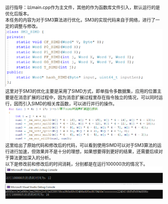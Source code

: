 运行指导：以main.cpp作为主文件，其他的作为函数库文件引入，默认运行的是优化后版本。  
本任务的内容为对于SM3算法进行优化，SM3的实现代码来自于网络，进行了一定的调整与修改。  
![image](https://github.com/MAR-523/-/blob/main/pic/sm3.png)  
这里对于SM3的优化主要是采用了SIMD方式，即单指令多数据集，应用的位置主要是在消息扩展的过程中，因为消息扩展过程里存在指令独立的情况，可以同时运行，因而引入SIMD的相关库函数，可以进行并行的操作。  
![image](https://github.com/MAR-523/-/blob/main/pic/sm33.png)  
这里给出了原始代码和修改后的代码，可以看到使用SIMD可以对于SM3算法的运行进行加速，但效果并不是十分的理想，如果想要得到更好的结果，还需要后续对于算法更加深入的分析。  
以下是修改前和修改后的时间消耗，分别都是在运行100000次的情况下。  
![image](https://github.com/MAR-523/-/blob/main/pic/sm31.png)  
![image](https://github.com/MAR-523/-/blob/main/pic/sm32.png)  
